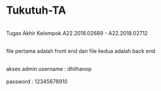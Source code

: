 # Tukutuh-TA
<br>Tugas Akhir Kelompok A22.2018.02689 - A22.2018.02712<br>

<br>file pertama adalah front end dan file kedua adalah back end<br>

<br>akses admin username : dhilhanop <br>
               <br> password : 12345678910 <br>

